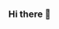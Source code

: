 ### Hi there 👋

<!--
**BlastillROID/BlastillROID** is a ✨ _special_ ✨ repository because its `README.md` (this file) appears on your GitHub profile.

Here are some ideas to get you started:

- 🔭 I’m currently working on 
- 🌱 I’m currently learning Rust Web Dev
- 👯 I’m looking to collaborate on Cloud Projects
- 💬 Ask me just about anything 
- 📫 How to reach me: (LinkedIn)[https://www.linkedin.com/in/missaoui-mounir/]
- 😄 Pronouns: LordGoats
-->
